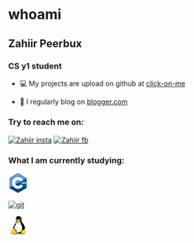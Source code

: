 # whoami
## Zahiir Peerbux
### CS y1 student

- :computer: My projects are upload on github at [click-on-me](https://github.com/Peerbux-Muhammud-Zahiir/Peerbux-Muhammud-Zahiir/)

- :open_hands: I regularly blog on [blogger.com](https://www.blogger.com/profile/17690102153672011029)

<h3 align="left">Try to reach me on:</h3>
<p align="left">
<a href="https://www.instagram.com/m3455m4m3/" target="_blank"><img align="center" src="https://raw.githubusercontent.com/rahuldkjain/github-profile-readme-generator/master/src/images/icons/Social/instagram.svg" alt="Zahiir insta" height="40"/></a>
<a href="https://www.facebook.com/mnhjsnssm" target="_blank"><img align="center" src="https://raw.githubusercontent.com/rahuldkjain/github-profile-readme-generator/master/src/images/icons/Social/facebook.svg" alt="Zahiir fb" height="40"/></a>
</p>

<h3 align="left">What I am currently studying:</h3>
<p align="left">

 <a href="https://www.w3schools.com/cpp/" target="_blank" rel="noreferrer"> <img align="center" img src="https://raw.githubusercontent.com/devicons/devicon/master/icons/cplusplus/cplusplus-original.svg" alt="cplusplus" height="40"/> </a> 
  
  <a href="https://git-scm.com/" target="_blank" rel="noreferrer"> <img align="center" img src="https://www.vectorlogo.zone/logos/git-scm/git-scm-icon.svg" alt="git" height="20"/> </a> 

  <a href="https://www.linux.org/" target="_blank" rel="noreferrer"> <img align="center" img src="https://raw.githubusercontent.com/devicons/devicon/master/icons/linux/linux-original.svg" alt="linux" height="40"/> </a> 

  </p>
